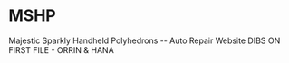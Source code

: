 # MSHP
Majestic Sparkly Handheld Polyhedrons -- Auto Repair Website
DIBS ON FIRST FILE - ORRIN & HANA
